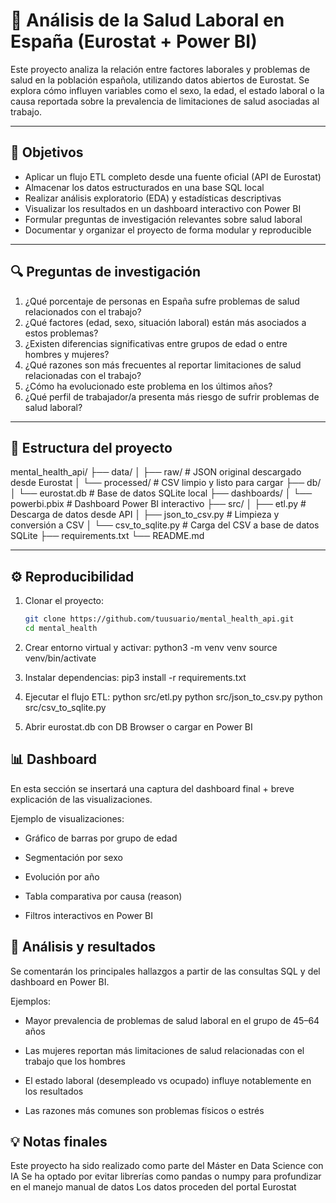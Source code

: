 # 🧠 Análisis de la Salud Laboral en España (Eurostat + Power BI)

Este proyecto analiza la relación entre factores laborales y problemas de salud en la población española, utilizando datos abiertos de Eurostat. Se explora cómo influyen variables como el sexo, la edad, el estado laboral o la causa reportada sobre la prevalencia de limitaciones de salud asociadas al trabajo.

---

## 🎯 Objetivos

- Aplicar un flujo ETL completo desde una fuente oficial (API de Eurostat)
- Almacenar los datos estructurados en una base SQL local
- Realizar análisis exploratorio (EDA) y estadísticas descriptivas
- Visualizar los resultados en un dashboard interactivo con Power BI
- Formular preguntas de investigación relevantes sobre salud laboral
- Documentar y organizar el proyecto de forma modular y reproducible

---

## 🔍 Preguntas de investigación

1. ¿Qué porcentaje de personas en España sufre problemas de salud relacionados con el trabajo?
2. ¿Qué factores (edad, sexo, situación laboral) están más asociados a estos problemas?
3. ¿Existen diferencias significativas entre grupos de edad o entre hombres y mujeres?
4. ¿Qué razones son más frecuentes al reportar limitaciones de salud relacionadas con el trabajo?
5. ¿Cómo ha evolucionado este problema en los últimos años?
6. ¿Qué perfil de trabajador/a presenta más riesgo de sufrir problemas de salud laboral?

---

## 🧱 Estructura del proyecto

mental_health_api/ ├── data/ │ ├── raw/ # JSON original descargado desde Eurostat │ └── processed/ # CSV limpio y listo para cargar ├── db/ │ └── eurostat.db # Base de datos SQLite local ├── dashboards/ │ └── powerbi.pbix # Dashboard Power BI interactivo ├── src/ │ ├── etl.py # Descarga de datos desde API │ ├── json_to_csv.py # Limpieza y conversión a CSV │ └── csv_to_sqlite.py # Carga del CSV a base de datos SQLite ├── requirements.txt └── README.md


---

## ⚙️ Reproducibilidad

1. Clonar el proyecto:
   ```bash
   git clone https://github.com/tuusuario/mental_health_api.git
   cd mental_health

2. Crear entorno virtual y activar:
    python3 -m venv venv
    source venv/bin/activate

3. Instalar dependencias:
    pip3 install -r requirements.txt

4. Ejecutar el flujo ETL:
    python src/etl.py
    python src/json_to_csv.py
    python src/csv_to_sqlite.py

5. Abrir eurostat.db con DB Browser o cargar en Power BI

## 📊 Dashboard

En esta sección se insertará una captura del dashboard final + breve explicación de las visualizaciones.

Ejemplo de visualizaciones:

- Gráfico de barras por grupo de edad

- Segmentación por sexo

- Evolución por año

- Tabla comparativa por causa (reason)

- Filtros interactivos en Power BI

## 🧪 Análisis y resultados

Se comentarán los principales hallazgos a partir de las consultas SQL y del dashboard en Power BI.

Ejemplos:

- Mayor prevalencia de problemas de salud laboral en el grupo de 45–64 años

- Las mujeres reportan más limitaciones de salud relacionadas con el trabajo que los hombres

- El estado laboral (desempleado vs ocupado) influye notablemente en los resultados

- Las razones más comunes son problemas físicos o estrés

## 💡 Notas finales

Este proyecto ha sido realizado como parte del Máster en Data Science con IA
Se ha optado por evitar librerías como pandas o numpy para profundizar en el manejo manual de datos
Los datos proceden del portal Eurostat




